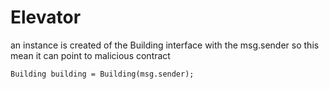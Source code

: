 # Elevator

an instance is created of the Building interface with the msg.sender so this mean it can point to malicious contract

```solidity
Building building = Building(msg.sender);
```
